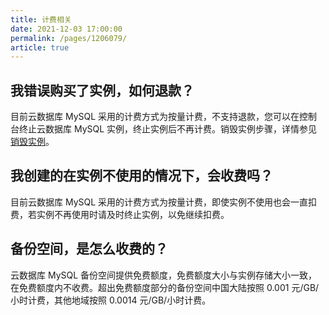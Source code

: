 ```yaml
---
title: 计费相关
date: 2021-12-03 17:00:00
permalink: /pages/1206079/
article: true
---
```



## 我错误购买了实例，如何退款？

目前云数据库 MySQL 采用的计费方式为按量计费，不支持退款，您可以在控制台终止云数据库 MySQL 实例，终止实例后不再计费。销毁实例步骤，详情参见 [销毁实例](./../04.操作指南/02.管理实例/03.销毁实例.md)。

## 我创建的在实例不使用的情况下，会收费吗？

目前云数据库 MySQL 采用的计费方式为按量计费，即使实例不使用也会一直扣费，若实例不再使用时请及时终止实例，以免继续扣费。

## 备份空间，是怎么收费的？

云数据库 MySQL 备份空间提供免费额度，免费额度大小与实例存储大小一致，在免费额度内不收费。超出免费额度部分的备份空间中国大陆按照 0.001 元/GB/小时计费，其他地域按照 0.0014 元/GB/小时计费。

